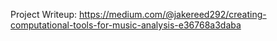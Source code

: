 Project Writeup: https://medium.com/@jakereed292/creating-computational-tools-for-music-analysis-e36768a3daba
